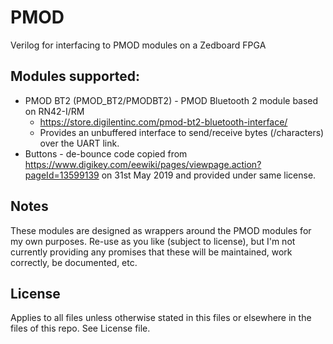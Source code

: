 # PMOD
Verilog for interfacing to PMOD modules on a Zedboard FPGA

## Modules supported:

* PMOD BT2 (PMOD_BT2/PMODBT2) - PMOD Bluetooth 2 module based on RN42-I/RM
  * https://store.digilentinc.com/pmod-bt2-bluetooth-interface/
  * Provides an unbuffered interface to send/receive bytes (/characters) over the UART link.
* Buttons - de-bounce code copied from https://www.digikey.com/eewiki/pages/viewpage.action?pageId=13599139 on 31st May 2019 and provided under same license.
  
## Notes

These modules are designed as wrappers around the PMOD modules for my own purposes. Re-use as you like (subject to license), but I'm not currently providing any promises that these will be maintained, work correctly, be documented, etc.

## License

Applies to all files unless otherwise stated in this files or elsewhere in the files of this repo. See License file.
